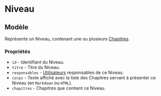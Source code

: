 # Niveau

## Modèle

Représente un Niveau, contenant une ou plusieurs [Chapitres](Chapitre.md).

### Propriétés

 * `id` - Identifiant du Niveau.
 * `titre` - Titre du Niveau.
 * `responsables` - [Utilisateurs](Utilisateur.md) responsables de ce Niveau.
 * `corps` - Texte affiché avec la liste des Chapitres servant à présenter ce Niveau (en `Markdown` ou `HTML`).
 * `chapitres` - Chapitres que contient ce Niveau.
